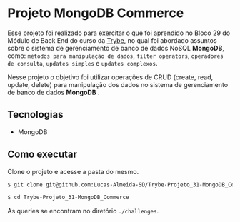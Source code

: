 # Projeto MongoDB Commerce

Esse projeto foi realizado para exercitar o que foi aprendido no Bloco 29 do Módulo de Back End do curso da [Trybe](https://www.betrybe.com/), no qual foi abordado assuntos sobre o sistema de gerenciamento de banco de dados NoSQL __MongoDB__, como: `métodos para manipulação de dados`, `filter operators`, `operadores de consulta`, `updates simples` e `updates complexos`.

Nesse projeto o objetivo foi utilizar operações de CRUD (create, read, update, delete) para manipulação dos dados no sistema de gerenciamento de banco de dados __MongoDB__ .

## Tecnologias

  - MongoDB

## Como executar

Clone o projeto e acesse a pasta do mesmo.

```bash
$ git clone git@github.com:Lucas-Almeida-SD/Trybe-Projeto_31-MongoDB_Commerce.git

$ cd Trybe-Projeto_31-MongoDB_Commerce
```

As queries se encontram no diretório `./challenges`.